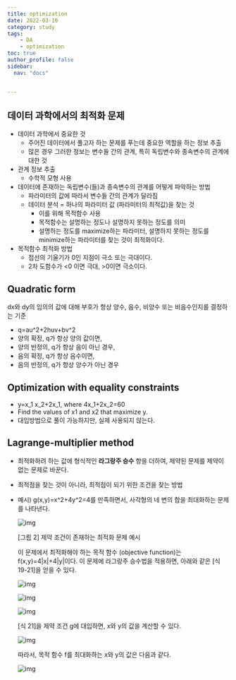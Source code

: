 ```yaml
---
title: optimization
date: 2022-03-10
category: study
tags:
    - DA
    - optimization
toc: true
author_profile: false
sidebar:
  nav: "docs"


---
```


## 데이터 과학에서의 최적화 문제

- 데이터 과학에서 중요한 것
  - 주어진 데이터에서 풀고자 하는 문제를 푸는데 중요한 역할을 하는 정보 추출
  - 많은 경우 그러한 정보는 변수들 간의 관계, 특히 독립변수와 종속변수의 관계에 대한 것
- 관계 정보 추출
  - 수학적 모형 사용
- 데이터에 존재하는 독립변수(들)과 종속변수의 관계를 어떻게 파악하는 방법
  - 파라미터의 값에 따라서 변수들 간의 관계가 달라짐
  - 데이터 분석 = 하나의 파라미터 값 (파라미터의 최적값)을 찾는 것
    - 이를 위해 목적함수 사용
    - 목적함수는 설명하는 정도나 설명하지 못하는 정도를 의미
    - 설명하는 정도를 maximize하는 파라미터, 설명하지 못하는 정도를 minimize하는 파라미터를 찾는 것이 최적화이다.
- 목적함수 최적화 방법
  - 접선의 기울기가 0인 지점이 극소 또는 극대이다.
  - 2차 도함수가 <0 이면 극대, >0이면 극소이다.

## Quadratic form 

dx와 dy의 임의의 값에 대해 부호가 항상 양수, 음수, 비양수 또는 비음수인지를 결정하는 기준

- q=au^2+2huv+bv^2
- 양의 확정, q가 항상 양의 값이면,
- 양의 반정의, q가 항상 음이 아닌 경우,
- 음의 확정, q가 항상 음수이면,
- 음의 반정의, q가 항상 양수가 아닌 경우

## Optimization with equality constraints

* y=x_1 x_2+2x_1, where 4x_1+2x_2=60 
* Find the values of x1 and x2 that maximize y.
* 대입방법으로 풀이 가능하지만, 실제 사용되지 않는다.

## Lagrange-multiplier method

* 최적화하려 하는 값에 형식적인 **라그랑주 승수** 항을 더하여, 제약된 문제를 제약이 없는 문제로 바꾼다.

* 최적점을 찾는 것이 아니라, 최적점이 되기 위한 조건을 찾는 방법

* 예시)  g(x,y)=x^2+4y^2=4를 만족하면서, 사각형의 네 변의 합을 최대화하는 문제를 나타낸다.

  

  ![img](https://t1.daumcdn.net/cfile/tistory/277D804657C942C721)

  [그릠 2] 제약 조건이 존재하는 최적화 문제 예시

  

  이 문제에서 최적화해야 하는 목적 함수 (objective function)는 f(x,y)=4|x|+4|y|이다. 이 문제에 라그랑주 승수법을 적용하면, 아래와 같은 [식 19-21]을 얻을 수 있다.

  

  ![img](https://t1.daumcdn.net/cfile/tistory/996F36375ACAC51B23)

  

  ![img](https://t1.daumcdn.net/cfile/tistory/994D823B5ACAC5202F)

  

  ![img](https://t1.daumcdn.net/cfile/tistory/99BCD1405ACAC5240C)

  

  [식 21]을 제약 조건 g에 대입하면, x와 y의 값을 계산할 수 있다.

  

  ![img](https://t1.daumcdn.net/cfile/tistory/99862F3B5ACAC5282B)

  

  따라서, 목적 함수 f를 최대화하는 x와 y의 값은 다음과 같다.

  

  

  ![img](https://t1.daumcdn.net/cfile/tistory/993AE03C5ACAC52C02)





